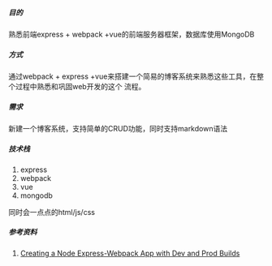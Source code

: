 ##### 目的 #####
熟悉前端express + webpack +vue的前端服务器框架，数据库使用MongoDB

##### 方式 #####
通过webpack + express +vue来搭建一个简易的博客系统来熟悉这些工具，在整个过程中熟悉和巩固web开发的这个
流程。

##### 需求 #####
新建一个博客系统，支持简单的CRUD功能，同时支持markdown语法

##### 技术栈 #####
1. express
2. webpack
3. vue
4. mongodb

同时会一点点的html/js/css

##### 参考资料 #####
1. [Creating a Node Express-Webpack App with Dev and Prod Builds](https://medium.com/@binyamin/creating-a-node-express-webpack-app-with-dev-and-prod-builds-a4962ce51334)
